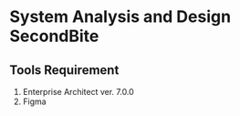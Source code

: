# System Analysis and Design SecondBite

## Tools Requirement
1. Enterprise Architect ver. 7.0.0
2. Figma
